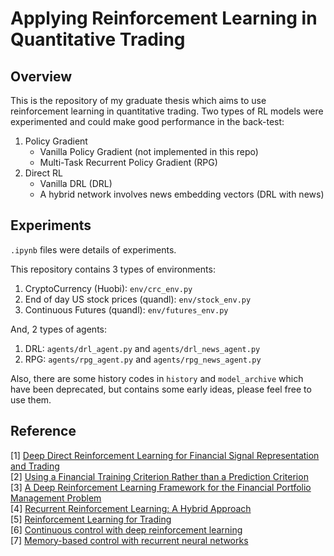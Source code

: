# Applying Reinforcement Learning in Quantitative Trading

## Overview  

This is the repository of my graduate thesis which aims to use reinforcement learning in quantitative trading.
Two types of RL models were experimented and could make good performance in the back-test:
1. Policy Gradient
    - Vanilla Policy Gradient (not implemented in this repo)
    - Multi-Task Recurrent Policy Gradient (RPG)
2. Direct RL
    - Vanilla DRL (DRL)
    - A hybrid network involves news embedding vectors (DRL with news)

## Experiments

```.ipynb``` files were details of experiments.

This repository contains 3 types of environments:  
1. CryptoCurrency (Huobi): ```env/crc_env.py```  
2. End of day US stock prices (quandl): ```env/stock_env.py```  
3. Continuous Futures (quandl): ```env/futures_env.py```  

And, 2 types of agents:  
1. DRL: ```agents/drl_agent.py``` and ```agents/drl_news_agent.py```  
2. RPG: ```agents/rpg_agent.py``` and ```agents/rpg_news_agent.py```  


Also, there are some history codes in ```history``` and ```model_archive``` which have been deprecated, but contains some early ideas, please feel free to use them.

## Reference

[1] [Deep Direct Reinforcement Learning for Financial Signal Representation and Trading](http://ieeexplore.ieee.org/document/7407387/)  
[2] [Using a Financial Training Criterion Rather than a Prediction Criterion](http://www.worldscientific.com/doi/abs/10.1142/S0129065797000422)  
[3] [A Deep Reinforcement Learning Framework for the Financial Portfolio Management Problem](http://arxiv.org/abs/1706.10059)  
[4] [Recurrent Reinforcement Learning: A Hybrid Approach](http://arxiv.org/abs/1509.03044)  
[5] [Reinforcement Learning for Trading](http://dl.acm.org/citation.cfm?id=340534.340841)  
[6] [Continuous control with deep reinforcement learning](http://arxiv.org/abs/1509.02971)  
[7] [Memory-based control with recurrent neural networks](https://arxiv.org/abs/1512.04455)  